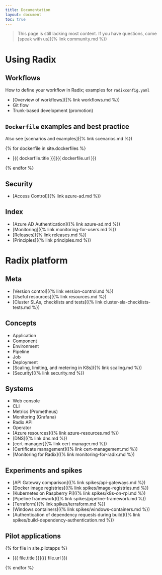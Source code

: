 ```yaml
---
title: Documentation
layout: document
toc: true
---
```


> This page is still lacking most content. If you have questions, come [speak with us]({% link community.md %})

# Using Radix

## Workflows

How to define your workflow in Radix; examples for `radixconfig.yaml`

- [Overview of workflows]({% link workflows.md %})
- Git flow
- Trunk-based development (promotion)

## `Dockerfile` examples and best practice

Also see [scenarios and examples]({% link scenarios.md %})

{% for dockerfile in site.dockerfiles %}

- [{{ dockerfile.title }}]({{ dockerfile.url }})

{% endfor %}

## Security
 - [Access Control]({% link azure-ad.md %})

## Index

 - [Azure AD Authentication]({% link azure-ad.md %})
 - [Monitoring]({% link monitoring-for-users.md %})
 - [Releases]({% link releases.md %})
 - [Principles]({% link principles.md %})

# Radix platform

## Meta

 - [Version control]({% link version-control.md %})
 - [Useful resources]({% link resources.md %})
 - [Cluster SLAs, checklists and tests]({% link cluster-sla-checklists-tests.md %})

## Concepts

- Application
- Component
- Environment
- Pipeline
- Job
- Deployment
- [Scaling, limiting, and metering in K8s]({% link scaling.md %})
- [Security]({% link security.md %})



## Systems

- Web console
- CLI
- Metrics (Prometheus)
- Monitoring (Grafana)
- Radix API
- Operator
- [Azure resources]({% link azure-resources.md %})
- [DNS]({% link dns.md %})
- [cert-manager]({% link cert-manager.md %})
- [Certificate management]({% link cert-management.md %})
- [Monitoring for Radix]({% link monitoring-for-radix.md %})



## Experiments and spikes

- [API Gateway comparison]({% link spikes/api-gateways.md %})
- [Docker image registries]({% link spikes/image-registries.md %})
- [Kubernetes on Raspberry Pi]({% link spikes/k8s-on-rpi.md %})
- [Pipeline framework]({% link spikes/pipeline-framework.md %})
- [Terraform]({% link spikes/terraform.md %})
- [Windows containers]({% link spikes/windows-containers.md %})
- [Authentication of dependency requests during build]({% link spikes/build-dependency-authentication.md %})

## Pilot applications

{% for file in site.pilotapps %}

- [{{ file.title }}]({{ file.url }})

{% endfor %}

